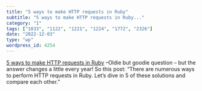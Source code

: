 ```yaml
---
title: "5 ways to make HTTP requests in Ruby"
subtitle: "5 ways to make HTTP requests in Ruby..."
category: "1"
tags: ["1033", "1122", "1221", "1224", "1772", "2326"]
date: "2022-12-03"
type: "wp"
wordpress_id: 4254
---
```

[ 5 ways to make HTTP requests in Ruby]( https://www.twilio.com/blog/5-ways-make-http-requests-ruby) –Oldie but goodie question – but the answer changes a little every year! So this post: “There are numerous ways to perform HTTP requests in Ruby. Let’s dive in 5 of these solutions and compare each other.”